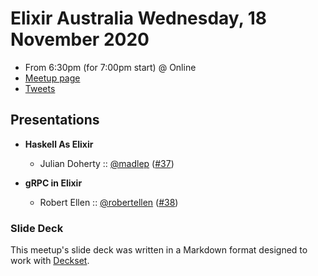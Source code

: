 # Elixir Australia Wednesday, 18 November 2020

- From 6:30pm (for 7:00pm start) @ Online
- [Meetup page][]
- [Tweets][]

## Presentations

- **Haskell As Elixir**
  - Julian Doherty :: [@madlep][] ([#37][])

- **gRPC in Elixir**
  - Robert Ellen :: [@robertellen][] ([#38][])

### Slide Deck

This meetup's slide deck was written in a Markdown format designed to work with
[Deckset][].

[@madlep]: https://twitter.com/madlep
[#37]: https://github.com/elixirsydney/elixirsydney/issues/37

[@robertellen]: https://twitter.com/robertellen
[#38]: https://github.com/elixirsydney/elixirsydney/issues/38

[Meetup page]: https://www.meetup.com/elixir-sydney/events/zrlnzrybcpbxb/
[Tweets]: https://twitter.com/search?f=tweets&q=ElixirSydney%20since%3A2020-11-17%20until%3A2020-11-19&src=typd
[Deckset]: https://www.decksetapp.com/
